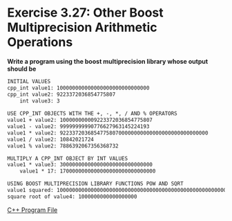 # Exercise 3.27: Other Boost Multiprecision Arithmetic Operations

**Write a program using the boost multiprecision library whose output should be**

```txt
INITIAL VALUES
cpp_int value1: 100000000000000000000000000000
cpp_int value2: 9223372036854775807
    int value3: 3
    
USE CPP_INT OBJECTS WITH THE +, -, *, / AND % OPERATORS
value1 + value2: 100000000009223372036854775807
value1 - value2: 99999999990776627963145224193
value1 * value2: 922337203685477580700000000000000000000000000000
value1 / value2: 10842021724
value1 % value2: 7886392067356368732

MULTIPLY A CPP_INT OBJECT BY INT VALUES
value1 * value3: 300000000000000000000000000000
    value1 * 17: 1700000000000000000000000000000

USING BOOST MULTIPRECISION LIBRARY FUNCTIONS POW AND SQRT
value1 squared: 10000000000000000000000000000000000000000000000000000000000
square root of value4: 1000000000000000000
```

[C++ Program File](p03_.27.cpp)